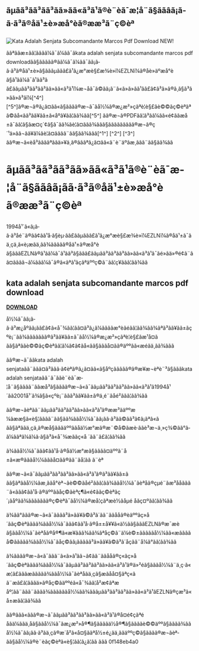 ## ãµãã³ãã³ãã³ãã»ãã«ã³ã¹ã®è¨èã¯æ­¦å¨ã§ããâã¡ã­ã·ã³ã®åä¹±è»æå°èã®ææ³ã¨ç©èª

 
![Kata Adalah Senjata Subcomandante Marcos Pdf Download NEW!](https://images-na.ssl-images-amazon.com/images/S/compressed.photo.goodreads.com/books/1320497726i/321134.jpg)

 ããªããæ±ãã¦ããã­ã¼ã¯ã¼ãã¯ãkata adalah senjata subcomandante marcos pdf downloadãã§ãã­ããã®ã­ã¼ã¯ã¼ãã¯ãã¡ã­ã·ã³ã®åä¹±è»ã§ãããµããã£ã¹ã¿æ°æè§£æ¾è»ï¼EZLNï¼ã®åè»äºæå°èã§ã¹ãã¼ã¯ã¹ãã³ã ã£ããµãã³ãã³ãã³ãã»ãã«ã³ã¹ï¼æ¬åã¯ã©ãã¡ã¨ã«ã»ã»ãã¹ãã£ã¢ã³ã»ã®ã¸ã§ã³ã»ãã»ã³ãï¼[^4^] [^5^]ã®æ¬ã®ã¿ã¤ãã«ã§ãããã®æ¬ã¯ãå½¼ã®æ¿æ²»çãªè¦è§£ãè©©ãç©èªãªã©ãå«ãã³ãã¥ãã±ã«åºã¥ãã¦ãã¾ãã[^5^]  ãã®æ¬ã®PDFãã¦ã³ã­ã¼ãã«é¢ããæå ±ã¯ãã¦ã§ãæ¤ç´¢ã§ã¯ãã¾ãè¦ã¤ããã¾ããã§ããããããããã®æ¬ã®ç´¹ä»ãã¬ãã¥ã¼ãè¦ã¤ãããã¨ãã§ãã¾ããã[^1^] [^2^] [^3^]  ãã®æ¬ã«èå³ããããªããä»¥ä¸ã®ãããªã¿ã¤ãã«ã¨è¨äºãæ¸ããã¨ãã§ãã¾ãã  
# ãµãã³ãã³ãã³ãã»ãã«ã³ã¹ã®è¨èã¯æ­¦å¨ã§ããâã¡ã­ã·ã³ã®åä¹±è»æå°èã®ææ³ã¨ç©èª
 
1994å¹´ã«ã¡ã­ã·ã³åé¨ã®ãã¢ãã¹å·ã§èµ·ãã£ããµããã£ã¹ã¿æ°æè§£æ¾è»ï¼EZLNï¼ã®åä¹±ã¯ãä¸çä¸­ã«è¡æãä¸ãã¾ããããã®åä¹±ã®æå°èã§ãããEZLNã®ã¹ãã¼ã¯ã¹ãã³ã§ããã£ããµãã³ãã³ãã³ãã»ãã«ã³ã¹ã¯ãé»ãä»®é¢ã¨ãã¤ãããã¬ã¼ããã¼ã¯ã®ã«ãªã¹ãçãªäººç©ã¨ãã¦ç¥ããã¦ãã¾ãã
 
## kata adalah senjata subcomandante marcos pdf download


[**DOWNLOAD**](https://www.google.com/url?q=https%3A%2F%2Furluss.com%2F2tKvjY&sa=D&sntz=1&usg=AOvVaw1ETF0YO5C6d9k8OfbJlffp)

 
å½¼ã¯ãã¡ã­ã·ã³æ¿åºãã¡ãã£ã¢ã«å¯¾ãã¦ãã¤ã³ã¿ã¼ããããæ°èãéãã¦ãã¾ãã¾ãªã³ãã¥ãã±ãçºè¡¨ãã¾ããããããã®ã³ãã¥ãã±ã¯ãå½¼ã®æ¿æ²»çãªè¦è§£ãæ¹å¤ã ãã§ãªããè©©ãç©èªãã¦ã¼ã¢ã¢ãå«ãã§ãããå¤ãã®äººãã«æéãä¸ãã¾ããã
 
ãã®æ¬ã¯ããkata adalah senjataãã¨ããã¤ã³ããã·ã¢èªã®ã¿ã¤ãã«ã§åºçããããã®ã®æ¥æ¬èªè¨³ã§ãããkata adalah senjataãã¨ã¯ããè¨èã¯æ­¦å¨ã§ãããã¨ããæå³ã§ãããã®æ¬ã«ã¯ããµãã³ãã³ãã³ãã»ãã«ã³ã¹ã1994å¹´ãã2001å¹´ã¾ã§ã«çºè¡¨ããã³ãã¥ãã±ã®ä¸é¨ãåé²ããã¦ãã¾ãã
 
ãã®æ¬ãèª­ãã¨ããµãã³ãã³ãã³ãã»ãã«ã³ã¹ã®ææ³ãäººæ ¼ãææ§ã«è§¦ãããã¨ãã§ãã¾ããå½¼ã¯ãã¡ã­ã·ã³ãã©ãã³ã¢ã¡ãªã«ã ãã§ãªããä¸çä¸­ã®æå§ãããäººããåä½æ°æã®æ¨©å©ãæè­·ããè³æ¬ä¸»ç¾©ãã°ã­ã¼ããªã¼ã¼ã·ã§ã³ã«å¯¾æããç«å ´ãã¨ã£ã¦ãã¾ãã
 
ã¾ããå½¼ã¯ããã¢ãã¹å·ã®åä½æ°æã§ãããã¤äººã¨å±ã«æ®ãããå½¼ãããå¤ãã®ãã¨ãå­¦ãã ã¨èª

ãã®æ¬ã«ã¯ããµãã³ãã³ãã³ãã»ãã«ã³ã¹ã®ã³ãã¥ãã±ã ãã§ãªããå½¼ãæ¸ããå°èª¬ãè©©ãåé²ããã¦ãã¾ããå½¼ã¯ãèªåã®çµé¨ãæ³ååããã¨ã«ããã¢ãã¹å·ã®äººããåç©ãèªç¶ã«é¢ããç©èªãç´¡ãåºãã¾ããããããã®ç©èªã¯ãå½¼ã®æå­¦çãªæè½ãåµé åãç¤ºãã¦ãã¾ãã
 
ä¾ãã°ããã®æ¬ã«ã¯ãããã³ã»ãã¥ã©ã³ã´ãã¨ããååã®èäººãç»å ´ããç©èªãããã¾ããå½¼ã¯ããã¢ãã¹å·ã®å±±å¥¥ã«ä½ãã§ãããEZLNã®æ¯æèã§ããå½¼ã¯ãèªåã®å®¶ã«æ¥ããã¾ãã¾ãªåç©ã¨ä¼è©±ãããããå½¼ãã«æããããå©ããããã¾ããå½¼ã¯ãåç©ãã¡ããããã³ã»ãã¥ã©ã³ã´åçãã¨å¼ã°ãã¦ãã¾ãã
 
ã¾ãããã®æ¬ã«ã¯ããã¨ã«ã»ã¹ãã¬ã¢ãã¨ããååã®ç«ãç»å ´ããç©èªãããã¾ããå½¼ã¯ããµãã³ãã³ãã³ãã»ãã«ã³ã¹ã®ä»²éã§ãããå½¼ã¨ä¸ç·ã«æ¦ã£ãããæããããã¾ããå½¼ã¯ãèªåãä¸çã§æãåå¤§ãªç«ã ã¨æã£ã¦ãããä»ã®åç©ãäººéã«å¯¾ãã¦å²æ¢ãªæåº¦ãã¨ããã¨ãããã¾ããããããå½¼ãã¾ãããµãã³ãã³ãã³ãã»ãã«ã³ã¹ãEZLNã®çæ³ã«å±æãã¦ãã¾ãã
 
ãã®ããã«ããã®æ¬ã¯ããµãã³ãã³ãã³ãã»ãã«ã³ã¹ã®å¤é¢çãªé­åãä¼ããä¸åã§ããå½¼ã¯ãæ¿æ²»å®¶ã§ããããä½å®¶ã§ããããè©©äººã§ãããã¾ããå½¼ã¯ãã¡ã­ã·ã³ãä¸çã®æ­´å²ã«å¤§ããªå½±é¿ãä¸ããäººç©ã§ãããã®æ¬ãèª­ãã§ãå½¼ã®è¨èãç©èªã«è§¦ãã¦ã¿ã¦ãã ããã
 0f148eb4a0
